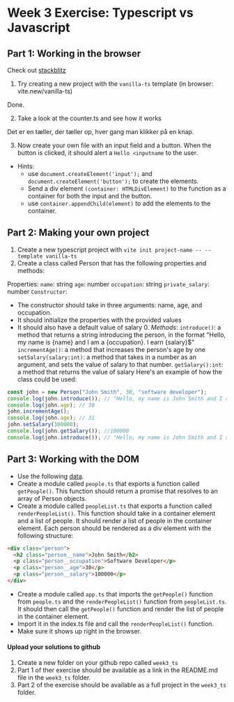 # Week 3 Exercise: Typescript vs Javascript
## Part 1: Working in the browser
Check out [stackblitz](https://blog.stackblitz.com/posts/vite-new-templates/)
1. Try creating a new project with the `vanilla-ts` template (in browser: vite.new/vanilla-ts)

Done.


2. Take a look at the counter.ts and see how it works

Det er en tæller, der tæller op, hver gang man klikker på en knap.


3. Now create your own file with an input field and a button. When the button is clicked, it should alert a `Hello <inputname` to the user.
- Hints:
    - use `document.createElement('input');` and `document.createElement('button');` to create the elements.
    - Send a div element `(container: HTMLDivElement)` to the function as a container for both the input and the button.
    - use `container.appendChild(element)` to add the elements to the container.

## Part 2: Making your own project
1. Create a new typescript project with `vite init project-name -- --template vanilla-ts`
2. Create a class called Person that has the following properties and methods:

Properties:
`name`: string
`age`: number
`occupation`: string
`private_salary`: number
`Constructor`:
- The constructor should take in three arguments: name, age, and occupation.
- It should initialize the properties with the provided values
- It should also have a default value of salary 0.
  *Methods*:
  `introduce()`: a method that returns a string introducing the person, in the format "Hello, my name is {name} and I am a {occupation}. I earn {salary}$"
  `incrementAge()`: a method that increases the person's age by one
  `setSalary(salary:int)`: a method that takes in a number as an argument, and sets the value of salary to that number.
  `getSalary():int`: a method that returns the value of salary
  Here's an example of how the class could be used:

```typescript
const john = new Person("John Smith", 30, "software developer");
console.log(john.introduce()); // "Hello, my name is John Smith and I am a software developer. I earn 0$"
console.log(john.age); // 30
john.incrementAge();
console.log(john.age); // 31
john.setSalary(100000);
console.log(john.getSalary()); //100000
console.log(john.introduce()); // "Hello, my name is John Smith and I am a software developer. I earn 100000$"
```

## Part 3: Working with the DOM
- Use the following [data](./people.json).
- Create a module called `people.ts` that exports a function called `getPeople()`. This function should return a promise that resolves to an array of Person objects.
- Create a module called `peopleList.ts` that exports a function called `renderPeopleList()`. This function should take in a container element and a list of people. It should render a list of people in the container element. Each person should be rendered as a div element with the following structure:
```html
<div class="person">
  <h2 class="person__name">John Smith</h2>
  <p class="person__occupation">Software Developer</p>
  <p class="person__age">30</p>
  <p class="person__salary">100000</p>
</div>
```
- Create a module called `app.ts` that imports the `getPeople()` function from `people.ts` and the `renderPeopleList()` function from `peopleList.ts`. It should then call the `getPeople()` function and render the list of people in the container element.
- Import it in the index.ts file and call the `renderPeopleList()` function.
- Make sure it shows up right in the browser.

#### Upload your solutions to github
1. Create a new folder on your github repo called `week3_ts`
2. Part 1 of ther exercise should be available as a link in the README.md file in the `week3_ts` folder.
3. Part 2 of the exercise should be available as a full project in the `week3_ts` folder.